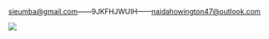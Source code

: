 sieumba@gmail.com——9JKFHJWUIH——naidahowington47@outlook.com

![](file://C:\Personal\Documents\IkMarkdown\makedown-manager/.assets/谷歌邮箱.md687998.7147576.png)
